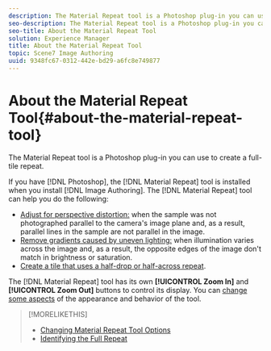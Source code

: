 ```yaml
---
description: The Material Repeat tool is a Photoshop plug-in you can use to create a full-tile repeat.
seo-description: The Material Repeat tool is a Photoshop plug-in you can use to create a full-tile repeat.
seo-title: About the Material Repeat Tool
solution: Experience Manager
title: About the Material Repeat Tool
topic: Scene7 Image Authoring
uuid: 9348fc67-0312-442e-bd29-a6fc8e749877
---
```


# About the Material Repeat Tool{#about-the-material-repeat-tool}

The Material Repeat tool is a Photoshop plug-in you can use to create a full-tile repeat.

If you have [!DNL Photoshop], the [!DNL Material Repeat] tool is installed when you install [!DNL Image Authoring]. The [!DNL Material Repeat] tool can help you do the following:

* [Adjust for perspective distortion:](../c-mrt-using-mrt/t-mrt-perspective-tab.md#task-2ca7a919dc134ecda15761ed75c9eb7c) when the sample was not photographed parallel to the camera's image plane and, as a result, parallel lines in the sample are not parallel in the image. 
* [Remove gradients caused by uneven lighting:](../c-mrt-using-mrt/t-mrt-lighting-tab.md#task-b98244d3adf24bd180a7b82d2f177359) when illumination varies across the image and, as a result, the opposite edges of the image don't match in brightness or saturation. 
* [Create a tile that uses a half-drop or half-across repeat](../c-mrt-using-mrt/t-mrt-final-repeat.md#task-0b9f8a2a321f4bd796142c8070f9bfc1).

The [!DNL Material Repeat] tool has its own **[!UICONTROL Zoom In]** and **[!UICONTROL Zoom Out]** buttons to control its display. You can [change some aspects](../c-mrt-using-mrt/t-mrt-changing-mrt-options.md#task-5902897eb7d04660822df27d2e24c0d8) of the appearance and behavior of the tool. 

>[!MORELIKETHIS]
>
>* [Changing Material Repeat Tool Options](../c-mrt-using-mrt/t-mrt-changing-mrt-options.md#task-5902897eb7d04660822df27d2e24c0d8)
>* [Identifying the Full Repeat](../c-mrt-texture-image/c-mrt-full-repeat.md#concept-bb0ff94732be439db3af682ca876a1f8)
